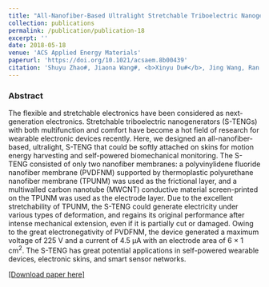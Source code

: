 ```yaml
---
title: "All-Nanofiber-Based Ultralight Stretchable Triboelectric Nanogenerator for Self-Powered Wearable Electronics"
collection: publications
permalink: /publication/publication-18
excerpt: ''
date: 2018-05-18
venue: 'ACS Applied Energy Materials'
paperurl: 'https://doi.org/10.1021/acsaem.8b00439'
citation: 'Shuyu Zhao#, Jiaona Wang#, <b>Xinyu Du#</b>, Jing Wang, Ran Cao, Yingying Yin, Xiuling Zhang, Zuqing Yuan, Yi Xing, David Y. H. Pui, and Congju Li, "All-Nanofiber-Based Ultralight Stretchable Triboelectric Nanogenerator for Self-Powered Wearable Electronics", <b><i>ACS Applied Energy Materials</i></b> (2018)'
---
```

### Abstract

The flexible and stretchable electronics have been considered as next-generation electronics. Stretchable triboelectric nanogenerators (S-TENGs) with both multifunction and comfort have become a hot field of research for wearable electronic devices recently. Here, we designed an all-nanofiber-based, ultralight, S-TENG that could be softly attached on skins for motion energy harvesting and self-powered biomechanical monitoring. The S-TENG consisted of only two nanofiber membranes: a polyvinylidene fluoride nanofiber membrane (PVDFNM) supported by thermoplastic polyurethane nanofiber membrane (TPUNM) was used as the frictional layer, and a multiwalled carbon nanotube (MWCNT) conductive material screen-printed on the TPUNM was used as the electrode layer. Due to the excellent stretchability of TPUNM, the S-TENG could generate electricity under various types of deformation, and regains its original performance after intense mechanical extension, even if it is partially cut or damaged. Owing to the great electronegativity of PVDFNM, the device generated a maximum voltage of 225 V and a current of 4.5 μA with an electrode area of 6 × 1 cm<sup>2</sup>. The S-TENG has great potential applications in self-powered wearable devices, electronic skins, and smart sensor networks. 

[[Download paper here]](https://doi.org/10.1021/acsaem.8b00439)